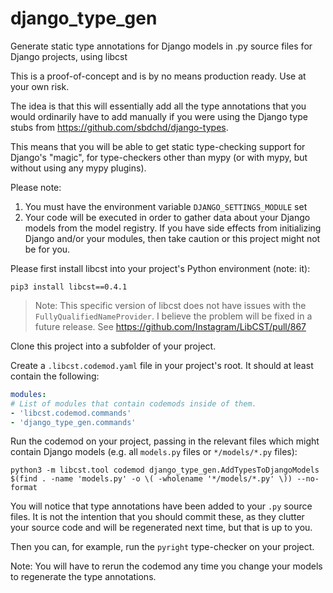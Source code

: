 # django_type_gen
Generate static type annotations for Django models in .py source files for Django projects, using libcst

This is a proof-of-concept and is by no means production ready. Use at your own risk.

The idea is that this will essentially add all the type annotations that you would ordinarily have to add manually
if you were using the Django type stubs from https://github.com/sbdchd/django-types.

This means that you will be able to get static type-checking support for Django's "magic", for type-checkers other than
mypy (or with mypy, but without using any mypy plugins).

Please note:
1. You must have the environment variable `DJANGO_SETTINGS_MODULE` set
2. Your code will be executed in order to gather data about your Django models from the model registry.
   If you have side effects from initializing Django and/or your 
   modules, then take caution or this project might not be for you.

Please first install libcst into your project's Python environment (note: it):

`pip3 install libcst==0.4.1`

> Note: This specific version of libcst does not have issues with the `FullyQualifiedNameProvider`.
> I believe the problem will be fixed in a future release. See https://github.com/Instagram/LibCST/pull/867

Clone this project into a subfolder of your project.

Create a `.libcst.codemod.yaml` file in your project's root.
It should at least contain the following:
```yaml
modules:
# List of modules that contain codemods inside of them.
- 'libcst.codemod.commands'
- 'django_type_gen.commands'
```

Run the codemod on your project, passing in the relevant files which might contain Django models (e.g. all `models.py` files or `*/models/*.py` files):

`python3 -m libcst.tool codemod django_type_gen.AddTypesToDjangoModels $(find . -name 'models.py' -o \( -wholename '*/models/*.py' \)) --no-format`

You will notice that type annotations have been added to your `.py` source files.
It is not the intention that you should commit these, as they clutter your source code and will be regenerated next 
time, but that is up to you.

Then you can, for example, run the `pyright` type-checker on your project.

Note: You will have to rerun the codemod any time you change your models to regenerate the type annotations.